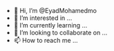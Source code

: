 - 👋 Hi, I’m @EyadMohamedmo
- 👀 I’m interested in ...
- 🌱 I’m currently learning ...
- 💞️ I’m looking to collaborate on ...
- 📫 How to reach me ...

<!---
EyadMohamedmo/EyadMohamedmo is a ✨ special ✨ repository because its `README.md` (this file) appears on your GitHub profile.
You can click the Preview link to take a look at your changes.
--->

